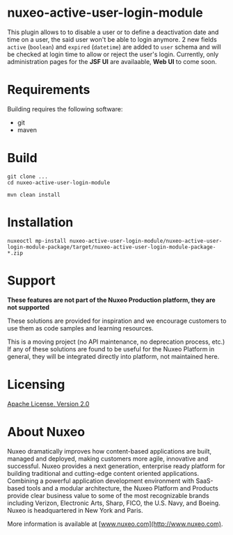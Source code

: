# nuxeo-active-user-login-module

This plugin allows to to disable a user or to define a deactivation date and time on a user, the said user won't be able to login anymore.
2 new fields `active` (`boolean`) and `expired` (`datetime`) are added to `user` schema and will be checked at login time to allow or reject the user's login.
Currently, only administration pages for the **JSF UI** are availaable, **Web UI** to come soon.

# Requirements

Building requires the following software:

* git
* maven

# Build

```
git clone ...
cd nuxeo-active-user-login-module

mvn clean install
```

# Installation

```
nuxeoctl mp-install nuxeo-active-user-login-module/nuxeo-active-user-login-module-package/target/nuxeo-active-user-login-module-package-*.zip
```

# Support

**These features are not part of the Nuxeo Production platform, they are not supported**

These solutions are provided for inspiration and we encourage customers to use them as code samples and learning resources.

This is a moving project (no API maintenance, no deprecation process, etc.) If any of these solutions are found to be useful for the Nuxeo Platform in general, they will be integrated directly into platform, not maintained here.


# Licensing

[Apache License, Version 2.0](http://www.apache.org/licenses/LICENSE-2.0)


# About Nuxeo

Nuxeo dramatically improves how content-based applications are built, managed and deployed, making customers more agile, innovative and successful. Nuxeo provides a next generation, enterprise ready platform for building traditional and cutting-edge content oriented applications. Combining a powerful application development environment with SaaS-based tools and a modular architecture, the Nuxeo Platform and Products provide clear business value to some of the most recognizable brands including Verizon, Electronic Arts, Sharp, FICO, the U.S. Navy, and Boeing. Nuxeo is headquartered in New York and Paris.

More information is available at [www.nuxeo.com](http://www.nuxeo.com).

